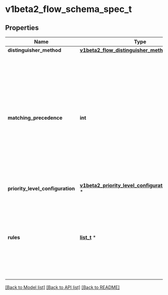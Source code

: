 # v1beta2_flow_schema_spec_t

## Properties
Name | Type | Description | Notes
------------ | ------------- | ------------- | -------------
**distinguisher_method** | [**v1beta2_flow_distinguisher_method_t**](v1beta2_flow_distinguisher_method.md) \* |  | [optional] 
**matching_precedence** | **int** | &#x60;matchingPrecedence&#x60; is used to choose among the FlowSchemas that match a given request. The chosen FlowSchema is among those with the numerically lowest (which we take to be logically highest) MatchingPrecedence.  Each MatchingPrecedence value must be ranged in [1,10000]. Note that if the precedence is not specified, it will be set to 1000 as default. | [optional] 
**priority_level_configuration** | [**v1beta2_priority_level_configuration_reference_t**](v1beta2_priority_level_configuration_reference.md) \* |  | 
**rules** | [**list_t**](v1beta2_policy_rules_with_subjects.md) \* | &#x60;rules&#x60; describes which requests will match this flow schema. This FlowSchema matches a request if and only if at least one member of rules matches the request. if it is an empty slice, there will be no requests matching the FlowSchema. | [optional] 

[[Back to Model list]](../README.md#documentation-for-models) [[Back to API list]](../README.md#documentation-for-api-endpoints) [[Back to README]](../README.md)


